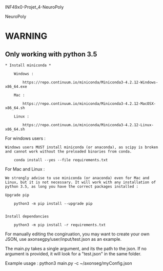 INF49x0-Projet_4-NeuroPoly

NeuroPoly


# WARNING

## Only working with python 3.5


    * Install miniconda *

        Windows :

            https://repo.continuum.io/miniconda/Miniconda3-4.2.12-Windows-x86_64.exe

        Mac :

            https://repo.continuum.io/miniconda/Miniconda3-4.2.12-MacOSX-x86_64.sh

        Linux :

            https://repo.continuum.io/miniconda/Miniconda3-4.2.12-Linux-x86_64.sh




For windows users : 

    Windows users MUST install miniconda (or anaconda), as scipy is broken and cannot work without the preloaded binaries from conda.

        conda install --yes --file requirements.txt


For Mac and Linux :

    We strongly advise to use miniconda (or anaconda) even for Mac and Linux, but it is not necessary. It will work with any installation of python 3.5, as long you have the correct packages installed :

    Upgrade pip

        python3 -m pip install --upgrade pip 


    Install dependancies

        python3 -m pip install -r requirements.txt 



For manually editing the congiruation, you may want to create your own JSON, use axonsegpy/user/input/test.json as an example.

The main.py takes a single argument, and its the path to the json. If no argument is provided, it will look for a "test.json" in the same folder.

Example usage : python3 main.py -c ~/axonseg/myConfig.json
